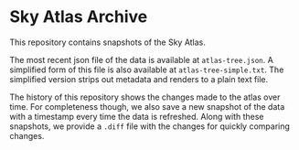 # Sky Atlas Archive

This repository contains snapshots of the Sky Atlas. 

The most recent json file of the data is available at `atlas-tree.json`. A simplified form of this file is also available at `atlas-tree-simple.txt`. The simplified version strips out metadata and renders to a plain text file.

The history of this repository shows the changes made to the atlas over time. For completeness though, we also save a new snapshot of the data with a timestamp every time the data is refreshed. Along with these snapshots, we provide a `.diff` file with the changes for quickly comparing changes.